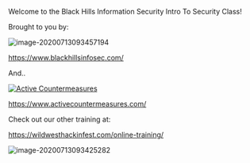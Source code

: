 Welcome to the Black Hills Information Security Intro To Security Class!



Brought to you by:



![image-20200713093457194](C:\Users\adhd\AppData\Roaming\Typora\typora-user-images\image-20200713093457194.png)



https://www.blackhillsinfosec.com/





And..



[![Active Countermeasures](https://www.activecountermeasures.com/wp-content/uploads/2018/08/acm_header_logo.png)](https://www.activecountermeasures.com/)





https://www.activecountermeasures.com/



Check out our other training at:



https://wildwesthackinfest.com/online-training/



![image-20200713093425282](C:\Users\adhd\AppData\Roaming\Typora\typora-user-images\image-20200713093425282.png)